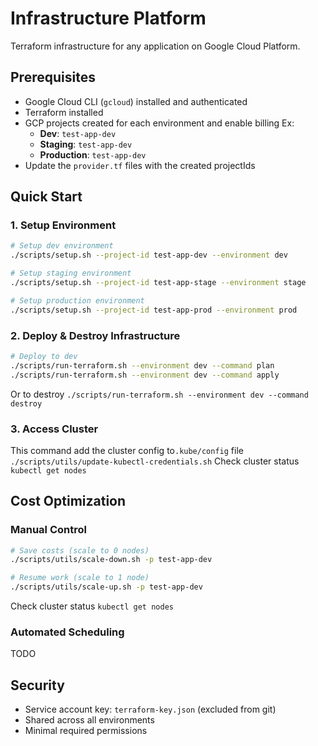 # Infrastructure Platform

Terraform infrastructure for any application on Google Cloud Platform.

## Prerequisites

- Google Cloud CLI (`gcloud`) installed and authenticated
- Terraform installed
- GCP projects created for each environment and enable billing
  Ex:
  - **Dev**: `test-app-dev`
  - **Staging**: `test-app-dev`
  - **Production**: `test-app-dev`
- Update the `provider.tf` files with the created projectIds

## Quick Start

### 1. Setup Environment

```bash
# Setup dev environment
./scripts/setup.sh --project-id test-app-dev --environment dev

# Setup staging environment
./scripts/setup.sh --project-id test-app-stage --environment stage

# Setup production environment
./scripts/setup.sh --project-id test-app-prod --environment prod
```

### 2. Deploy & Destroy Infrastructure

```bash
# Deploy to dev
./scripts/run-terraform.sh --environment dev --command plan
./scripts/run-terraform.sh --environment dev --command apply
```

Or to destroy `./scripts/run-terraform.sh --environment dev --command destroy`

### 3. Access Cluster

This command add the cluster config to`.kube/config` file
`./scripts/utils/update-kubectl-credentials.sh`
Check cluster status `kubectl get nodes`

## Cost Optimization

### Manual Control

```bash
# Save costs (scale to 0 nodes)
./scripts/utils/scale-down.sh -p test-app-dev

# Resume work (scale to 1 node)
./scripts/utils/scale-up.sh -p test-app-dev
```

Check cluster status `kubectl get nodes`

### Automated Scheduling

TODO

## Security

- Service account key: `terraform-key.json` (excluded from git)
- Shared across all environments
- Minimal required permissions
